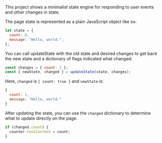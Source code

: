 This project shows a minimalist state engine for responding to user events and other changes in state.

The page state is represented as a plain JavaScript object like so:

```js
let state = {
  count: 0,
  message: "Hello, world.",
};
```

You can call updateState with the old state and desired changes to get back the new state and a dictionary of flags indicated what changed:

```js
const changes = { count: 1 };
const { newState, changed } = updateState(state, changes);
```

Here, `changed` is `{ count: true }` and `newState` is:

```js
{
  count: 1,
  message: "Hello, world."
}
```

After updating the state, you can use the `changed` dictionary to determine what to update directly on the page.

```js
if (changed.count) {
  counter.textContent = count;
}
```
